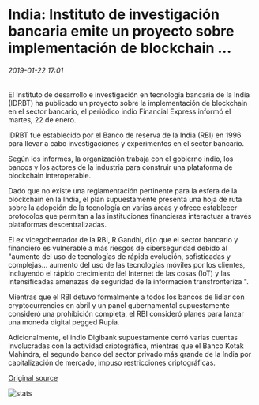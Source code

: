 # India: Instituto de investigación bancaria emite un proyecto sobre implementación de blockchain ...

###### 2019-01-22 17:01

El Instituto de desarrollo e investigación en tecnología bancaria de la India (IDRBT) ha publicado un proyecto sobre la implementación de blockchain en el sector bancario, el periódico indio Financial Express informó el martes, 22 de enero.

IDRBT fue establecido por el Banco de reserva de la India (RBI) en 1996 para llevar a cabo investigaciones y experimentos en el sector bancario.

Según los informes, la organización trabaja con el gobierno indio, los bancos y los actores de la industria para construir una plataforma de blockchain interoperable.

Dado que no existe una reglamentación pertinente para la esfera de la blockchain en la India, el plan supuestamente presenta una hoja de ruta sobre la adopción de la tecnología en varias áreas y ofrece establecer protocolos que permitan a las instituciones financieras interactuar a través plataformas descentralizadas.

El ex vicegobernador de la RBI, R Gandhi, dijo que el sector bancario y financiero es vulnerable a más riesgos de ciberseguridad debido al "aumento del uso de tecnologías de rápida evolución, sofisticadas y complejas... aumento del uso de las tecnologías móviles por los clientes, incluyendo el rápido crecimiento del Internet de las cosas (IoT) y las intensificadas amenazas de seguridad de la información transfronteriza ".

Mientras que el RBI detuvo formalmente a todos los bancos de lidiar con cryptocurrencies en abril y un panel gubernamental supuestamente consideró una prohibición completa, el RBI consideró planes para lanzar una moneda digital pegged Rupia.

Adicionalmente, el indio Digibank supuestamente cerró varias cuentas involucradas con la actividad criptográfica, mientras que el Banco Kotak Mahindra, el segundo banco del sector privado más grande de la India por capitalización de mercado, impuso restricciones criptográficas.

[Original source](https://cointelegraph.com/news/india-banking-research-institute-issues-blueprint-on-blockchain-implementation)

![stats](https://c.statcounter.com/11760860/0/a89fa40b/1/ "stats")